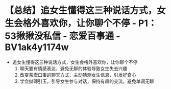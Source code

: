 # 【总结】追女生懂得这三种说话方式，女生会格外喜欢你，让你聊个不停 - P1：53揪揪没私信 - 恋爱百事通 - BV1ak4y1174w

-   追女生懂得这三种说话方式，女生会格外喜欢你，让你聊个不停
    1.  聊天要有情感表达，避免无聊的体验导致女生失去兴趣
    2.  改变茶壶口事的聊天方式，主动猜测女生信息，引发好奇心
    3.  学会拋磚引玉，引导女生参与对话，保持有趣的交流，避免单调无聊